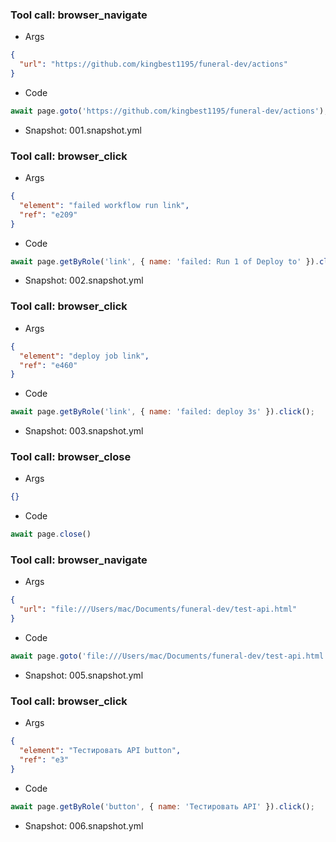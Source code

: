 
### Tool call: browser_navigate
- Args
```json
{
  "url": "https://github.com/kingbest1195/funeral-dev/actions"
}
```
- Code
```js
await page.goto('https://github.com/kingbest1195/funeral-dev/actions');
```
- Snapshot: 001.snapshot.yml


### Tool call: browser_click
- Args
```json
{
  "element": "failed workflow run link",
  "ref": "e209"
}
```
- Code
```js
await page.getByRole('link', { name: 'failed: Run 1 of Deploy to' }).click();
```
- Snapshot: 002.snapshot.yml


### Tool call: browser_click
- Args
```json
{
  "element": "deploy job link",
  "ref": "e460"
}
```
- Code
```js
await page.getByRole('link', { name: 'failed: deploy 3s' }).click();
```
- Snapshot: 003.snapshot.yml


### Tool call: browser_close
- Args
```json
{}
```
- Code
```js
await page.close()
```


### Tool call: browser_navigate
- Args
```json
{
  "url": "file:///Users/mac/Documents/funeral-dev/test-api.html"
}
```
- Code
```js
await page.goto('file:///Users/mac/Documents/funeral-dev/test-api.html');
```
- Snapshot: 005.snapshot.yml


### Tool call: browser_click
- Args
```json
{
  "element": "Тестировать API button",
  "ref": "e3"
}
```
- Code
```js
await page.getByRole('button', { name: 'Тестировать API' }).click();
```
- Snapshot: 006.snapshot.yml

